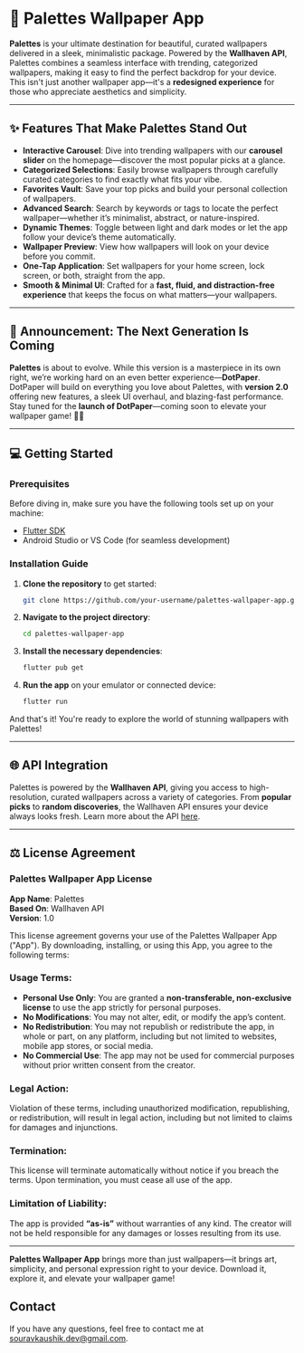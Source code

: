 # 🎨 Palettes Wallpaper App

**Palettes** is your ultimate destination for beautiful, curated wallpapers delivered in a sleek, minimalistic package. Powered by the **Wallhaven API**, Palettes combines a seamless interface with trending, categorized wallpapers, making it easy to find the perfect backdrop for your device. This isn't just another wallpaper app—it's a **redesigned experience** for those who appreciate aesthetics and simplicity.

---

## ✨ Features That Make Palettes Stand Out

- **Interactive Carousel**: Dive into trending wallpapers with our **carousel slider** on the homepage—discover the most popular picks at a glance.
- **Categorized Selections**: Easily browse wallpapers through carefully curated categories to find exactly what fits your vibe.
- **Favorites Vault**: Save your top picks and build your personal collection of wallpapers.
- **Advanced Search**: Search by keywords or tags to locate the perfect wallpaper—whether it’s minimalist, abstract, or nature-inspired.
- **Dynamic Themes**: Toggle between light and dark modes or let the app follow your device’s theme automatically.
- **Wallpaper Preview**: View how wallpapers will look on your device before you commit.
- **One-Tap Application**: Set wallpapers for your home screen, lock screen, or both, straight from the app.
- **Smooth & Minimal UI**: Crafted for a **fast, fluid, and distraction-free experience** that keeps the focus on what matters—your wallpapers.

---

## 🚀 Announcement: The Next Generation Is Coming

**Palettes** is about to evolve. While this version is a masterpiece in its own right, we’re working hard on an even better experience—**DotPaper**.  
DotPaper will build on everything you love about Palettes, with **version 2.0** offering new features, a sleek UI overhaul, and blazing-fast performance.  
Stay tuned for the **launch of DotPaper**—coming soon to elevate your wallpaper game! 🚀✨

---

## 💻 Getting Started

### Prerequisites

Before diving in, make sure you have the following tools set up on your machine:

- [Flutter SDK](https://flutter.dev)
- Android Studio or VS Code (for seamless development)

### Installation Guide

1. **Clone the repository** to get started:
   ```bash
   git clone https://github.com/your-username/palettes-wallpaper-app.git
   ```

2. **Navigate to the project directory**:
   ```bash
   cd palettes-wallpaper-app
   ```

3. **Install the necessary dependencies**:
   ```bash
   flutter pub get
   ```

4. **Run the app** on your emulator or connected device:
   ```bash
   flutter run
   ```

And that's it! You're ready to explore the world of stunning wallpapers with Palettes!

---

## 🌐 API Integration

Palettes is powered by the **Wallhaven API**, giving you access to high-resolution, curated wallpapers across a variety of categories. From **popular picks** to **random discoveries**, the Wallhaven API ensures your device always looks fresh. Learn more about the API [here](https://wallhaven.cc/help/api).

---

## ⚖️ License Agreement

### Palettes Wallpaper App License

**App Name**: Palettes  
**Based On**: Wallhaven API  
**Version**: 1.0

This license agreement governs your use of the Palettes Wallpaper App ("App"). By downloading, installing, or using this App, you agree to the following terms:

### Usage Terms:

- **Personal Use Only**: You are granted a **non-transferable, non-exclusive license** to use the app strictly for personal purposes.
- **No Modifications**: You may not alter, edit, or modify the app’s content.
- **No Redistribution**: You may not republish or redistribute the app, in whole or part, on any platform, including but not limited to websites, mobile app stores, or social media.
- **No Commercial Use**: The app may not be used for commercial purposes without prior written consent from the creator.

### Legal Action:
Violation of these terms, including unauthorized modification, republishing, or redistribution, will result in legal action, including but not limited to claims for damages and injunctions.

### Termination:
This license will terminate automatically without notice if you breach the terms. Upon termination, you must cease all use of the app.

### Limitation of Liability:
The app is provided **“as-is”** without warranties of any kind. The creator will not be held responsible for any damages or losses resulting from its use.

---

**Palettes Wallpaper App** brings more than just wallpapers—it brings art, simplicity, and personal expression right to your device. Download it, explore it, and elevate your wallpaper game!





## Contact

If you have any questions, feel free to contact me at [souravkaushik.dev@gmail.com](mailto:souravkaushik.dev@gmail.com).

